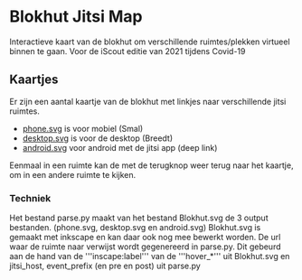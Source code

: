 # Blokhut Jitsi Map
Interactieve kaart van de blokhut om verschillende ruimtes/plekken virtueel binnen te gaan. Voor de iScout editie van 2021 tijdens Covid-19

## Kaartjes
Er zijn een aantal kaartje van de blokhut met linkjes naar verschillende jitsi ruimtes.
- [phone.svg](https://dwar.github.io/blokhutjitsimap/phone.svg) is voor mobiel (Smal)
- [desktop.svg](https://dwar.github.io/blokhutjitsimap/desktop.svg) is voor de desktop (Breedt)
- [android.svg](https://dwar.github.io/blokhutjitsimap/android.svg) voor android met de jitsi app (deep link)

Eenmaal in een ruimte kan de met de terugknop weer terug naar het kaartje, om in een andere ruimte te kijken.

### Techniek
Het bestand parse.py maakt van het bestand Blokhut.svg de 3 output bestanden. (phone.svg, desktop.svg en android.svg) 
Blokhut.svg is gemaakt met inkscape en kan daar ook nog mee bewerkt worden. De url waar de ruimte naar verwijst wordt gegenereerd in parse.py. Dit gebeurd aan de hand van de '''inscape:label''' van de '''hover_*''' uit Blokhut.svg en jitsi_host, event_prefix (en pre en post) uit parse.py
